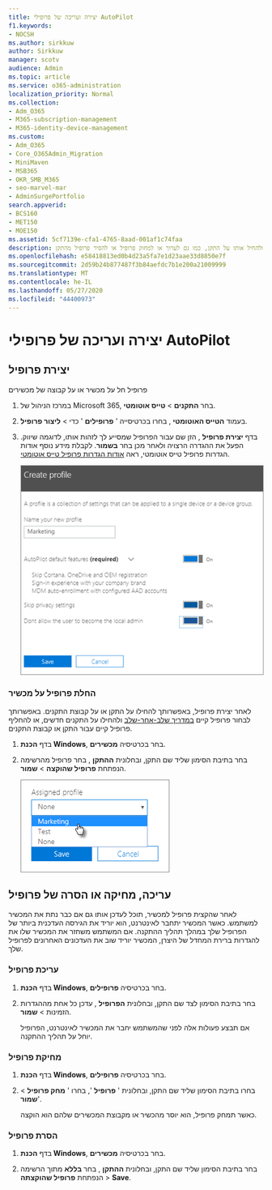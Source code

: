 ```yaml
---
title: יצירה ועריכה של פרופילי AutoPilot
f1.keywords:
- NOCSH
ms.author: sirkkuw
author: Sirkkuw
manager: scotv
audience: Admin
ms.topic: article
ms.service: o365-administration
localization_priority: Normal
ms.collection:
- Adm_O365
- M365-subscription-management
- M365-identity-device-management
ms.custom:
- Adm_O365
- Core_O365Admin_Migration
- MiniMaven
- MSB365
- OKR_SMB_M365
- seo-marvel-mar
- AdminSurgePortfolio
search.appverid:
- BCS160
- MET150
- MOE150
ms.assetid: 5cf7139e-cfa1-4765-8aad-001af1c74faa
description: למד ליצור פרופיל טייס אוטומטי ולהחיל אותו על התקן, כמו גם לערוך או למחוק פרופיל או להסיר פרופיל מהתקן.
ms.openlocfilehash: e58418813ed0b4d23a5fa7e1d23aae33d8850e7f
ms.sourcegitcommit: 2d59b24b877487f3b84aefdc7b1e200a21009999
ms.translationtype: MT
ms.contentlocale: he-IL
ms.lasthandoff: 05/27/2020
ms.locfileid: "44400973"
---
```

# <a name="create-and-edit-autopilot-profiles"></a>יצירה ועריכה של פרופילי AutoPilot

## <a name="create-a-profile"></a>יצירת פרופיל

פרופיל חל על מכשיר או על קבוצה של מכשירים
  
1. במרכז הניהול של Microsoft 365, בחר **התקנים** \> **טייס אוטומטי**.
  
2. בעמוד **הטייס האוטומטי** , בחרו בכרטיסייה ' **פרופילים** ' כדי \> **ליצור פרופיל**.
    
3. בדף **יצירת פרופיל** , הזן שם עבור הפרופיל שמסייע לך לזהות אותו, לדוגמה שיווק. הפעל את ההגדרה הרצויה ולאחר מכן בחר **בשמור**. לקבלת מידע נוסף אודות הגדרות פרופיל טייס אוטומטי, ראה [אודות הגדרות פרופיל טייס אוטומטי](autopilot-profile-settings.md).
    
    ![Enter name and turn on settings in the Create profile panel.](../media/63b5a00d-6a5d-48d0-9557-e7531e80702a.png)
  
### <a name="apply-profile-to-a-device"></a>החלת פרופיל על מכשיר

לאחר יצירת פרופיל, באפשרותך להחילו על התקן או על קבוצת התקנים. באפשרותך לבחור פרופיל קיים [במדריך שלב-אחר-שלב](add-autopilot-devices-and-profile.md) ולהחילו על התקנים חדשים, או להחליף פרופיל קיים עבור התקן או קבוצת התקנים. 
  
1. בדף **הכנת Windows**, בחר בכרטיסיה **מכשירים**. 
    
2. בחר בתיבת הסימון שליד שם התקן, ובחלונית **ההתקן** , בחר פרופיל מהרשימה הנפתחת **פרופיל שהוקצה** \> **שמור**.
    
    ![In the Device panel, select an Assigned profile to apply it.](../media/ed0ce33f-9241-4403-a5de-2dddffdc6fb9.png)
  
## <a name="edit-delete-or-remove-a-profile"></a>עריכה, מחיקה או הסרה של פרופיל

לאחר שהקצית פרופיל למכשיר, תוכל לעדכן אותו גם אם כבר נתת את המכשיר למשתמש. כאשר המכשיר יתחבר לאינטרנט, הוא יוריד את הגירסה העדכנית ביותר של הפרופיל שלך במהלך תהליך ההתקנה. אם המשתמש משחזר את המכשיר שלו את להגדרות ברירת המחדל של היצרן, המכשיר יוריד שוב את העדכונים האחרונים לפרופיל שלך. 
  
### <a name="edit-a-profile"></a>עריכת פרופיל

1. בדף **הכנת Windows**, בחר בכרטיסיה **פרופילים**. 
    
2. בחר בתיבת הסימון לצד שם התקן, ובחלונית **הפרופיל** , עדכן כל אחת מההגדרות הזמינות \> **שמור**.
    
    אם תבצע פעולות אלה לפני שהמשתמש יחבר את המכשיר לאינטרנט, הפרופיל יוחל על תהליך ההתקנה.
    
### <a name="delete-a-profile"></a>מחיקת פרופיל

1. בדף **הכנת Windows**, בחר בכרטיסיה **פרופילים**. 
    
2. בחרו בתיבת הסימון שליד שם התקן, ובחלונית ' **פרופיל** ', בחרו ' **מחק פרופיל** \> **שמור**'.
    
    כאשר תמחק פרופיל, הוא יוסר מהכשיר או מקבוצת המכשירים שלהם הוא הוקצה.
    
### <a name="remove-a-profile"></a>הסרת פרופיל

1. בדף **הכנת Windows**, בחר בכרטיסיה **מכשירים**. 
    
2. בחר בתיבת הסימון שליד שם התקן, ובחלונית **ההתקן** , בחר **בללא** מתוך הרשימה הנפתחת **פרופיל שהוקצתה** \> **Save**.
    
